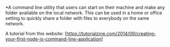 *A command line utility that users can start on their machine and make any folder available on the local network. This can be used in a home or office setting to quickly share a folder with files to everybody on the same network.

A tutorial from this website: [https://tutorialzine.com/2014/09/creating-your-first-node-js-command-line-application]
